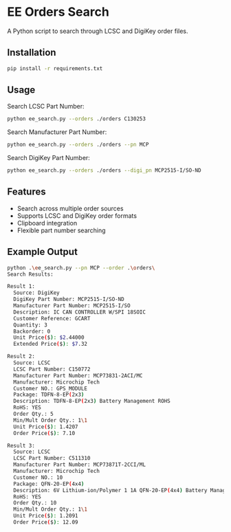 # EE Orders Search 

A Python script to search through LCSC and DigiKey order files. 

## Installation  

```bash 
pip install -r requirements.txt  
``` 

## Usage  

Search LCSC Part Number:  
```bash  
python ee_search.py --orders ./orders C130253  
``` 

Search Manufacturer Part Number:  
```bash  
python ee_search.py --orders ./orders --pn MCP  
``` 

Search DigiKey Part Number:  
```bash  
python ee_search.py --orders ./orders --digi_pn MCP2515-I/SO-ND  
``` 

## Features  
- Search across multiple order sources  
- Supports LCSC and DigiKey order formats  
- Clipboard integration  
- Flexible part number searching  

## Example Output
```bash  
python .\ee_search.py --pn MCP --order .\orders\
Search Results:

Result 1:
  Source: DigiKey
  DigiKey Part Number: MCP2515-I/SO-ND
  Manufacturer Part Number: MCP2515-I/SO
  Description: IC CAN CONTROLLER W/SPI 18SOIC
  Customer Reference: GCART
  Quantity: 3
  Backorder: 0
  Unit Price($): $2.44000
  Extended Price($): $7.32

Result 2:
  Source: LCSC
  LCSC Part Number: C150772
  Manufacturer Part Number: MCP73831-2ACI/MC
  Manufacturer: Microchip Tech
  Customer NO.: GPS_MODULE
  Package: TDFN-8-EP(2x3)
  Description: TDFN-8-EP(2x3) Battery Management ROHS
  RoHS: YES
  Order Qty.: 5
  Min/Mult Order Qty.: 1\1
  Unit Price($): 1.4207
  Order Price($): 7.10

Result 3:
  Source: LCSC
  LCSC Part Number: C511310
  Manufacturer Part Number: MCP73871T-2CCI/ML
  Manufacturer: Microchip Tech
  Customer NO.: 10
  Package: QFN-20-EP(4x4)
  Description: 6V Lithium-ion/Polymer 1 1A QFN-20-EP(4x4) Battery Management ROHS
  RoHS: YES
  Order Qty.: 10
  Min/Mult Order Qty.: 1\1
  Unit Price($): 1.2091
  Order Price($): 12.09
``` 